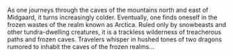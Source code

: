 As one journeys through the caves of the mountains north and east of Midgaard, it turns increasingly colder. Eventually, one finds oneself in the frozen wastes of the realm known as Arctica. Ruled only by snowbeasts and other tundra-dwelling creatures, it is a trackless wilderness of treacherous paths and frozen caves. Travelers whisper in hushed tones of two dragons rumored to inhabit the caves of the frozen realms... 
